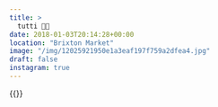 ```yaml
---
title: >
  tutti 🍌🍏
date: 2018-01-03T20:14:28+00:00
location: "Brixton Market"
image: "/img/12025921950e1a3eaf197f759a2dfea4.jpg"
draft: false
instagram: true
---
```


{{<photo src="/img/12025921950e1a3eaf197f759a2dfea4.jpg">}}
